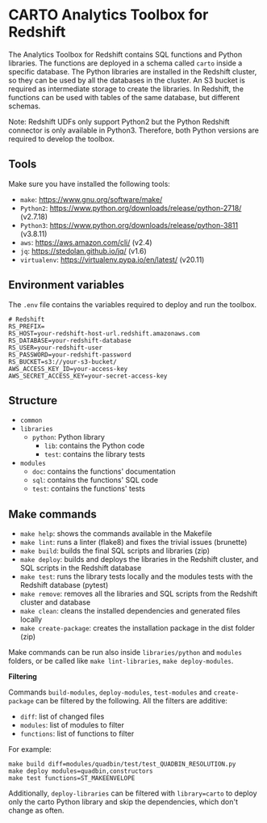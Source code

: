 # CARTO Analytics Toolbox for Redshift

The Analytics Toolbox for Redshift contains SQL functions and Python libraries. The functions are deployed in a schema called `carto` inside a specific database. The Python libraries are installed in the Redshift cluster, so they can be used by all the databases in the cluster. An S3 bucket is required as intermediate storage to create the libraries. In Redshift, the functions can be used with tables of the same database, but different schemas.

Note: Redshift UDFs only support Python2 but the Python Redshift connector is only available in Python3. Therefore, both Python versions are required to develop the toolbox.

## Tools

Make sure you have installed the following tools:

- `make`: https://www.gnu.org/software/make/
- `Python2`: https://www.python.org/downloads/release/python-2718/ (v2.7.18)
- `Python3`: https://www.python.org/downloads/release/python-3811 (v3.8.11)
- `aws`: https://aws.amazon.com/cli/ (v2.4)
- `jq`: https://stedolan.github.io/jq/ (v1.6)
- `virtualenv`: https://virtualenv.pypa.io/en/latest/ (v20.11)

## Environment variables

The `.env` file contains the variables required to deploy and run the toolbox.

```
# Redshift
RS_PREFIX=
RS_HOST=your-redshift-host-url.redshift.amazonaws.com
RS_DATABASE=your-redshift-database
RS_USER=your-redshift-user
RS_PASSWORD=your-redshift-password
RS_BUCKET=s3://your-s3-bucket/
AWS_ACCESS_KEY_ID=your-access-key
AWS_SECRET_ACCESS_KEY=your-secret-access-key
```

## Structure

- `common`
- `libraries`
    - `python`: Python library
        - `lib`: contains the Python code
        - `test`: contains the library tests
- `modules`
    - `doc`: contains the functions' documentation
    - `sql`: contains the functions' SQL code
    - `test`: contains the functions' tests

## Make commands

- `make help`: shows the commands available in the Makefile
- `make lint`: runs a linter (flake8) and fixes the trivial issues (brunette)
- `make build`: builds the final SQL scripts and libraries (zip)
- `make deploy`: builds and deploys the libraries in the Redshift cluster, and SQL scripts in the Redshift database
- `make test`: runs the library tests locally and the modules tests with the Redshift database (pytest)
- `make remove`: removes all the libraries and SQL scripts from the Redshift cluster and database
- `make clean`: cleans the installed dependencies and generated files locally
- `make create-package`: creates the installation package in the dist folder (zip)

Make commands can be run also inside `libraries/python` and `modules` folders, or be called like `make lint-libraries`, `make deploy-modules`.

**Filtering**

Commands `build-modules`, `deploy-modules`, `test-modules` and `create-package` can be filtered by the following. All the filters are additive:
- `diff`: list of changed files
- `modules`: list of modules to filter
- `functions`: list of functions to filter

For example:

```
make build diff=modules/quadbin/test/test_QUADBIN_RESOLUTION.py
make deploy modules=quadbin,constructors
make test functions=ST_MAKEENVELOPE
```

Additionally, `deploy-libraries` can be filtered with `library=carto` to deploy only the carto Python library and skip the dependencies, which don't change as often.
